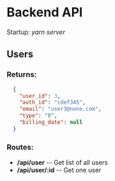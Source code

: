 # Backend API 

Startup: *yarn server*


## Users

### Returns:
```json
  {
    "user_id": 3,
    "auth_id": "cdef345",
    "email": "user3@none.com",
    "type": "0",
    "billing_date": null
  }
```

### Routes:
* **/api/user**       -- Get list of all users
* **/api/user/:id**   -- Get one user
